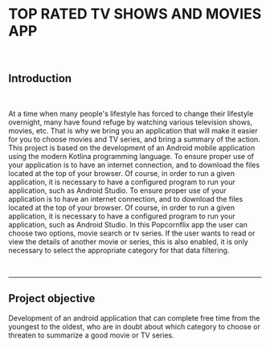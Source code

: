 # TOP RATED TV SHOWS AND MOVIES APP
<br>

## Introduction
<br>
<p>At a time when many people's lifestyle has forced to change their lifestyle overnight, many have found refuge by watching various television shows, movies, etc. That is why we bring you an application that will make it easier for you to choose movies and TV series, and bring a summary of the action. This project is based on the development of an Android mobile application using the modern Kotlina programming language. To ensure proper use of your application is to have an internet connection, and to download the files located at the top of your browser. Of course, in order to run a given application, it is necessary to have a configured program to run your application, such as Android Studio.
To ensure proper use of your application is to have an internet connection, and to download the files located at the top of your browser. Of course, in order to run a given application, it is necessary to have a configured program to run your application, such as Android Studio. In this Popcornflix app the user can choose two options, movie search or tv series. If the user wants to read or view the details of another movie or series, this is also enabled, it is only necessary to select the appropriate category for that data filtering.</p>
 <br><hr>

## Project objective
<p>Development of an android application that can complete free time from the youngest to the oldest, who are in doubt about which category to choose or threaten to summarize a good movie or TV series.</p>
